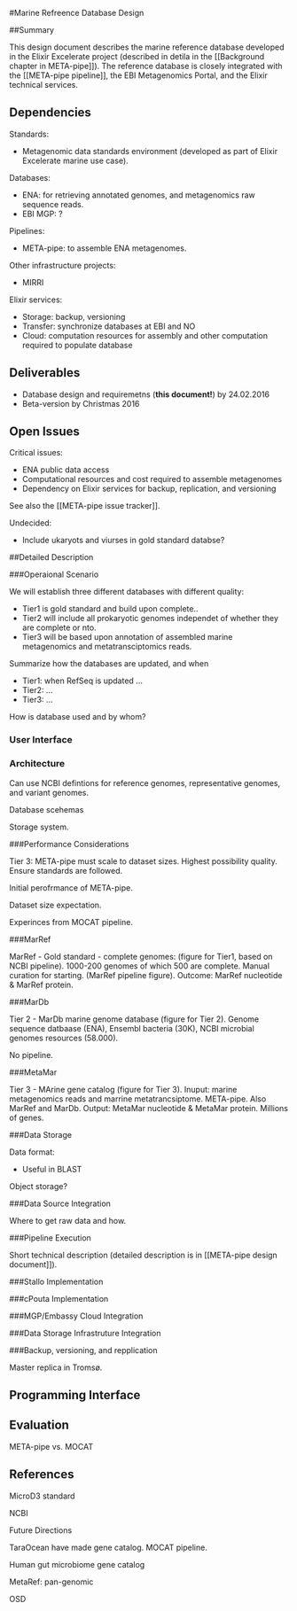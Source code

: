 #Marine Refreence Database Design

##Summary

This design document describes the marine reference database developed in the Elixir Excelerate project (described in detila in the [[Background chapter in META-pipe]]). The reference database is closely integrated with the [[META-pipe pipeline]], the EBI Metagenomics Portal, and the Elixir technical services.

## Dependencies

Standards:
* Metagenomic data standards environment (developed as part of Elixir Excelerate marine use case).

Databases:
* ENA: for retrieving annotated genomes, and metagenomics raw sequence reads.
* EBI MGP: ?

Pipelines:
* META-pipe: to assemble ENA metagenomes.

Other infrastructure projects:
* MIRRI

Elixir services:
* Storage: backup, versioning
* Transfer: synchronize databases at EBI and NO
* Cloud: computation resources for assembly and other computation required to populate database

## Deliverables

* Database design and requiremetns (**this document!**) by 24.02.2016
* Beta-version by Christmas 2016

## Open Issues

Critical issues:
* ENA public data access
* Computational resources and cost required to assemble metagenomes
* Dependency on Elixir services for backup, replication, and versioning

See also the [[META-pipe issue tracker]].

Undecided:
* Include ukaryots and viurses in gold standard databse?

##Detailed Description

###Operaional Scenario

We will establish three different databases with different quality:
* Tier1 is gold standard and build upon complete..
* Tier2 will include all prokaryotic genomes independet of whether they are complete or nto.
* Tier3 will be based upon annotation of assembled marine metagenomics and metatransciptomics reads.

Summarize how the databases are updated, and when
* Tier1: when RefSeq is updated ...
* Tier2: ...
* Tier3: ...

How is database used and by whom?

### User Interface

### Architecture

Can use NCBI defintions for reference genomes, representative genomes, and variant genomes.

Database scehemas

Storage system.

###Performance Considerations

Tier 3: META-pipe must scale to dataset sizes. Highest possibility quality. Ensure standards are followed.

Initial perofrmance of META-pipe.

Dataset size expectation.

Experinces from MOCAT pipeline.

###MarRef

MarRef - Gold standard - complete genomes: (figure for Tier1, based on NCBI pipeline). 1000-200 genomes of which 500 are complete. Manual curation for starting. (MarRef pipeline figure). Outcome: MarRef nucleotide & MarRef protein.

###MarDb

Tier 2 - MarDb marine genome database (figure for Tier 2). Genome sequence datbaase (ENA), Ensembl bacteria (30K), NCBI microbial genomes resources (58.000).

No pipeline.

###MetaMar

Tier 3 - MArine gene catalog (figure for Tier 3). Inuput: marine metagenomics reads and marrine metatrancsiptome. META-pipe. Also MarRef and MarDb. Output: MetaMar nucleotide & MetaMar protein. Millions of genes.

###Data Storage

Data format:
* Useful in BLAST

Object storage?

###Data Source Integration

Where to get raw data and how.

###Pipeline Execution

Short technical description (detailed description is in [[META-pipe design document]]).

###Stallo Implementation

###cPouta Implementation

###MGP/Embassy Cloud Integration

###Data Storage Infrastruture Integration

###Backup, versioning, and repplication

Master replica in Tromsø.

Programming Interface
------------------------

Evaluation
----------

META-pipe vs. MOCAT

References
----------

MicroD3 standard

NCBI 

Future Directions

TaraOcean have made gene catalog. MOCAT pipeline.

Human gut microbiome gene catalog

MetaRef: pan-genomic

OSD